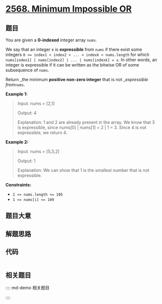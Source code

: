 # [2568. Minimum Impossible OR](https://leetcode.com/problems/minimum-impossible-or)

## 题目

You are given a **0-indexed**  integer array `nums`.

We say that an integer x is **expressible** from `nums` if there exist some
integers `0 <= index1 < index2 < ... < indexk < nums.length` for which
`nums[index1] | nums[index2] | ... | nums[indexk] = x`. In other words, an
integer is expressible if it can be written as the bitwise OR of some
subsequence of `nums`.

Return _the minimum **positive non-zero integer**  that is not __expressible
from_`nums`.



**Example 1:**

> Input: nums = [2,1]
> 
> Output: 4
> 
> Explanation: 1 and 2 are already present in the array. We know that 3 is expressible, since nums[0] | nums[1] = 2 | 1 = 3. Since 4 is not expressible, we return 4.

**Example 2:**

> Input: nums = [5,3,2]
> 
> Output: 1
> 
> Explanation: We can show that 1 is the smallest number that is not expressible.

**Constraints:**

  * `1 <= nums.length <= 105`
  * `1 <= nums[i] <= 109`


## 题目大意

## 解题思路

## 代码

```javascript

```

## 相关题目

:::: md-demo 相关题目

::::
